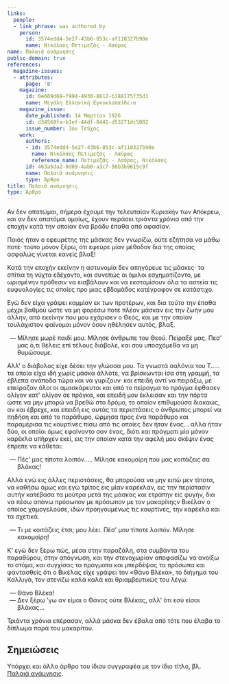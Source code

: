 ```yaml
---
links:
  people:
  - link_phrase: was authored by
    person:
      id: 3574edd4-5e27-43b6-853c-af118327b90e
      name: Νικόλαος Πετιμεζάς - Λαύρας
name: Παλαιά ανάμνησις
public-domain: true
references:
  magazine-issues:
  - attributes:
      page: '8'
    magazine:
      id: 0e609d69-f994-4930-8812-b188175f35d1
      name: Μεγάλη Ελληνική Εγκυκλοπαίδεια
    magazine_issue:
      date_published: 14 Μαρτίου 1926
      id: d34569fa-b1ef-44df-8441-d53271dc5082
      issue_number: 3ον Τεύχος
    work:
      authors:
      - id: 3574edd4-5e27-43b6-853c-af118327b90e
        name: Νικόλαος Πετιμεζάς - Λαύρας
        reference_name: Πετιμεζάς - Λαύρας, Νικόλαος
      id: 463a5da2-9d09-4ab0-a3c7-56b3b9615c9f
      name: Παλαιά ανάμνησις
      type: Άρθρο
title: Παλαιά ανάμνησις
type: Άρθρο
---
```


<main class="content" itemprop="text">
<p>Αν δεν απατώμαι, σήμερα έχουμε την τελευταίαν Κυριακήν των Απόκρεω, και αν δεν απατόμαι ομοίως, έχουν περάσει τριάντα
χρόνια από την εποχήν κατά την οποίαν ένα βράδυ έπαθα από αφασίαν.</p>

<p>Ποιός ήταν ο εφευρέτης της μάσκας δεν γνωρίζω, ούτε εζήτησα να μάθω ποτέ· τούτο μόνον ξέρω, ότι εφεύρε μίαν μέθοδον δια
της οποίας ασφαλώς γίνεται κανείς βλαξ!</p>

<p>Κατά την εποχήν εκείνην η αστυνομία δεν απηγόρευε τις μάσκες· τα σπίτια τη νύχτα εδέχοντο, και συνεπώς οι όμιλοι
εσχηματίζοντο, με ωρισμένην πρόθεσιν να εισβάλουν και να εκστομίσουν όλα τα αστεία τις ευφυολογίες τις οποίες προ μιας
εβδομάδος κατέγραφον σε κατάστιχο.</p>

<p>Εγώ δεν είχα γράψει καμμίαν εκ των προτέρων, και δια τούτο την έπαθα μέχρι βαθμού ώστε να μη φορέσω ποτέ πλέον μάσκαν
εις την ζωήν μου άλλην, από εκείνην που μου εχάρισεν ο Θεός, και με την οποίαν τουλάχιστον φαίνομαι μόνον όσον ηθέλησεν
αυτός, βλαξ.</p>

<ol style="list-style-type: '&mdash; '">
  <li>
    Μίλησε μωρέ παιδί μου. Μίλησε άνθρωπε του Θεού. Πείραξέ μας. Πεσ' μας ό,τι θέλεις επί τέλους διάβολε, και σου
    υποσχόμεθα να μη θυμώσουμε.
  </li>
</ol>

<p>Αλλ' ο διάβολος είχε δέσει την γλώσσα μου. Τα γνωστά σαλόνια του Τ..... τα οποία είχα ιδή χωρίς μάσκα άλλοτε, να
βρίσκωνται ίσα στη γραμμή, τα έβλεπα ανάποδα τώρα και να γυρίζουν· και επειδή αντί να πειράξω, με επείραζαν όλοι οι
αμασκάρευτοι και από το πείραγμα το πράγμα έφθασεν ολίγον κατ' ολίγον σε πρόγκα, και επειδή μου έκλεισαν και την πόρτα
ώστε να μην μπορώ να βρεθώ στο δρόμο, το οποίον επιθυμούσα διακαώς, αν και έβρεχε, και επειδή εις αυτάς τα περιστάσεις ο
άνθρωπος μπορεί να πηδήση και από το παράθυρο, ώρμησα προς ένα παράθυρο και παραμέρισα τις κουρτίνες πίσω από τις οποίες
δεν ήταν ένας... αλλά ήταν δύο, οι οποίοι όμως εφαίνοντο σαν ένας, διότι και πράγματι μία μόνον καρέκλα υπήρχεν εκεί,
εις την οποίαν κατά την αφελή μου σκέψιν ένας έπρεπε να κάθεται:</p>

<ol style="list-style-type: '&mdash; '">
  <li>Πές' μας τίποτα λοιπόν..... Μίλησε κακομοίρη που μας κοιτάζεις σα βλάκας!</li>
</ol>

<p>Αλλά ενώ εις άλλες περιστάσεις, θα μπορούσα να μην ειπώ μεν τίποτα, να καθήσω όμως και εγώ τρίτος εις μίαν καρέκλαν, εις
την περίστασιν αυτήν κατέβασα τα μούτρα μετά της μάσκας και ετράπην εις φυγήν, δια να πέσω απάνω πρόσωπον με πρόσωπον με
τον μακαρίτηςν Βικέλαν ο οποίος χαμογελούσε, ιδών προηγουμένως τις κουρτίνες, την καρέκλα και τα σχετικά.</p>

<ol style="list-style-type: '&mdash; '">
  <li>Τι με κοιτάζεις έτσι; μου λέει. Πέσ' μου τίποτε λοιπόν. Μίλησε κακομοίρη!</li>
</ol>

<p>Κ' εγώ δεν ξέρω πώς, μέσα στην παραζάλη, στα συμβάντα του παραθύρου, στην απόγνωση, και την στενοχωρίαν αποφασίζω να
ανοίξω το στόμα, και συγχίσας τα πράγματα και μπερδέψας τα πρόσωπα και φαντασθείς ότι ο Βικέλας είχε γράψει τον «Θάνο
Βλέκα», το διήγημα του Καλλιγά, τον ατενίζω καλά καλά και θριαμβευτικώς του λέγω:</p>

<ol style="list-style-type: '&mdash; '">
  <li>Θάνο Βλέκα!</li>
  <li>Δεν ξέρω 'γω αν είμαι ο Θάνος ούτε Βλέκας, αλλ' ότι εσύ είσαι βλάκας...</li>
</ol>

<p>Τριάντα χρόνια επέρασαν, αλλά μάσκα δεν έβαλα από τότε που έλαβα το δίπλωμα παρά του μακαρίτου.</p>
</main>
<section class="notes">
<h2>Σημειώσεις</h2>

<p>Υπάρχει και άλλο άρθρο του ίδιου συγγραφέα με τον ίδιο τίτλο, βλ.
<a href="/works/869da8ff-7209-4a69-8156-695d7954ee77/?Παλαιά ανάμνησις">Παλαιά ανάμνησις</a>.</p>
</section>
